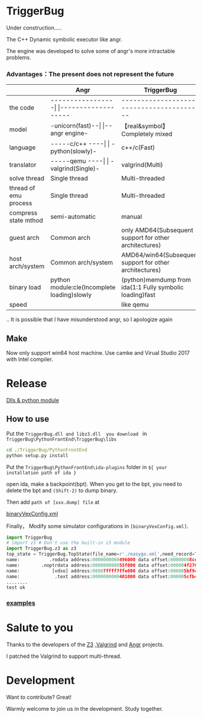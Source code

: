 # TriggerBug
Under construction.....

The C++ Dynamic symbolic executor like angr.

The engine was developed to solve some of angr's more intractable problems.


### Advantages：The present does not represent the future

|        | Angr  | TriggerBug |
| ------ | ------ | ------ |
|the code|-----------------\|   \|-------------------|------------------------------------------|
| model  | -unicorn(fast)--\|  \|--angr engine-| 【real&symbol】Completely mixed|
|language| -----c/c++ ----\|  \| -python(slowly)-| c++/c(Fast) |
|translator| -----qemu ----\|  \| -valgrind(Single)-|  valgrind(Multi) |
|solve thread|Single thread|Multi-threaded|
|thread of emu process|Single thread|Multi-threaded|
|compress state mthod|semi-automatic|manual|
|guest arch|Common arch|only AMD64(Subsequent support for other architectures)|
|host arch/system|Common arch/system|AMD64/win64(Subsequent support for other architectures)|
|binary load|python module:cle(Incomplete loading)slowly|(python)memdump from ida(1:1 Fully symbolic loading)fast|
|speed| |like qemu|

..
It is possible that I have misunderstood angr, so I apologize again

## Make
Now only support win64 host machine. Use camke and Virual Studio 2017 with Intel compiler.

# Release
[Dlls & python module][Plre]
## How to use   
Put the ```TriggerBug.dll and libz3.dll  you download ``` in ```TriggerBug\PythonFrontEnd\TriggerBug\libs```
```cmd
cd ./TriggerBug/PythonFrontEnd
python setup.py install
```

Put the ```TriggerBug\PythonFrontEnd\ida-plugins``` folder in ```${ your installation path of ida }```

open ida, make a backpoint(bpt). When you get to the bpt, you need to delete the bpt and ```(Shift-2)``` to dump binary.

Then add ```path of [xxx.dump] file``` at 

[binaryVexConfig.xml][Plxml]

Finally， Modify some simulator configurations in ```[binaryVexConfig.xml]```.

```python
import TriggerBug
# import z3 # Don't use the built-in z3 module
import TriggerBug.z3 as z3
top_state = TriggerBug.TopState(file_name=r'./easygo.xml',need_record=True)
name:           .rodata address:0000000000496000 data offset:00000008ce length:000004e99a
name:        .noptrdata address:000000000055f000 data offset:000004f270 length:000000ccfc
name:            [vdso] address:00007ffff7ffe000 data offset:000005bf9c length:0000001000
name:             .text address:0000000000401000 data offset:000005cfb4 length:00000945a6
........
test ok
```

### [examples][Pltest]

# Salute to you
Thanks to the developers of the  [Z3][Plz3] ,[Valgrind][Plvgrd] and [Angr][Plangr] projects.

I patched the Valgrind to support multi-thread.
# Development
Want to contribute? Great!

Warmly welcome to join us in the development. Study together.


   [Plvgrd]: <http://valgrind.org/>
   [Plz3]: <https://github.com/Z3Prover/z3>
   [Plangr]: <https://github.com/angr>
   [Pltest]: <https://github.com/notify-bibi/TriggerBug/tree/master/PythonFrontEnd/examples>
   [Plre]: <https://github.com/notify-bibi/TriggerBug/releases>
   [Plxml]: <https://github.com/notify-bibi/TriggerBug/blob/master/PythonFrontEnd/examples/binaryVexConfig.xml>
